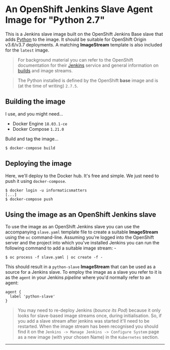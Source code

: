# An OpenShift Jenkins Slave Agent Image for "Python 2.7"
This is a Jenkins slave image built on the OpenShift Jenkins Base
slave that adds [Python] to the image. It should be
suitable for OpenShift Origin v3.6/v3.7 deployments. A matching
**ImageStream** template is also included for the `latest` image.

>   For background material you can refer to the OpenShift documentation for
    their [Jenkins] service and general information on [builds] and image
    streams.

>   The Python installed is defined by the OpenShift **base** image and
    is (at the time of writing) `2.7.5`.

## Building the image
I use, and you might need...

-   Docker Engine `18.03.1-ce`
-   Docker Compose `1.21.0`
    
Build and tag the image...

    $ docker-compose build

## Deploying the image
Here, we'll deploy to the Docker hub. It's free and simple. We just need to
push it using `docker-compose`.

    $ docker login -u informaticsmatters
    [...]
    $ docker-compose push

## Using the image as an OpenShift Jenkins slave
To use the image as an OpenShift Jenkins slave you can use the accompanying
`slave.yaml` template file to create a suitable **ImageStream** using the `oc`
command-line. Assuming you're logged into the OpenShift server and the project
into which you've installed Jenkins you can run the following command to add
a suitable image stream: -

    $ oc process -f slave.yaml | oc create -f -

This should result in a `python-slave` **ImageStream** that can be used as a
source for a Jenkins slave. To employ the image as a slave you refer to it is
as the `agent` in your Jenkins _pipeline_ where you'd normally refer to an
agent:

    agent {
      label 'python-slave'
    }

>   You may need to re-deploy Jenkins (_bounce its Pod_) because it only looks
    for slave-based image streams once, during initialisation. So, if you add a
    slave stream after jenkins was started it'll need to be restarted. When the
    image stream has been recognised you should find it on the
    `Jenkins -> Manage Jenkins -> Configure System` page as a new image
    (with your chosen Name) in the `Kubernetes` section.

---

[builds]: https://docs.openshift.com/container-platform/3.6/architecture/core_concepts/builds_and_image_streams.html
[jenkins]: https://docs.openshift.com/container-platform/3.6/using_images/other_images/jenkins.html
[python]: https://www.python.org
